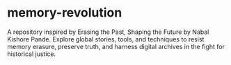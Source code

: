 # memory-revolution
A repository inspired by Erasing the Past, Shaping the Future by Nabal Kishore Pande. Explore global stories, tools, and techniques to resist memory erasure, preserve truth, and harness digital archives in the fight for historical justice.
